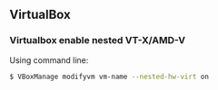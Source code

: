 ## VirtualBox

### Virtualbox enable nested VT-X/AMD-V

Using command line:

```bash
$ VBoxManage modifyvm vm-name --nested-hw-virt on
```